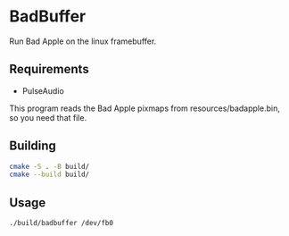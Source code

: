 # BadBuffer

Run Bad Apple on the linux framebuffer.

## Requirements

- PulseAudio

This program reads the Bad Apple pixmaps from resources/badapple.bin, so you need that file.

## Building

```sh
cmake -S . -B build/
cmake --build build/
```

## Usage
```sh
./build/badbuffer /dev/fb0
```